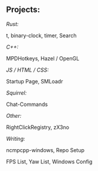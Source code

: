 ## Projects:
*Rust:*

t, binary-clock, timer, Search

*C++:*

MPDHotkeys, Hazel / OpenGL

*JS / HTML / CSS:*

Startup Page, SMLoadr

*Squirrel:*

Chat-Commands

*Other:*

RightClickRegistry, zX3no

*Writing:*

ncmpcpp-windows, Repo Setup

FPS List, Yaw List, Windows Config